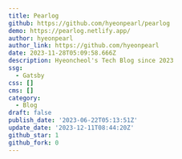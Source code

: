 ```yaml
---
title: Pearlog
github: https://github.com/hyeonpearl/pearlog
demo: https://pearlog.netlify.app/
author: hyeonpearl
author_link: https://github.com/hyeonpearl
date: 2023-11-28T05:09:58.666Z
description: Hyeoncheol's Tech Blog since 2023
ssg:
  - Gatsby
css: []
cms: []
category:
  - Blog
draft: false
publish_date: '2023-06-22T05:13:51Z'
update_date: '2023-12-11T08:44:20Z'
github_star: 1
github_fork: 0
---
```

